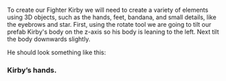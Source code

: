 
To create our Fighter Kirby we will need to create a variety of elements using 3D objects, such as the hands, feet, bandana, and small details, like the eyebrows and star. 
First, using the rotate tool we are going to tilt our prefab Kirby's body on the z-axis so his body is leaning to the left. Next tilt the body downwards slightly. 

He should look something like this:


### Kirby’s hands.

